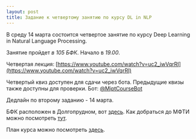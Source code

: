 ```yaml
---
layout: post
title: Задание к четвертому занятию по курсу DL in NLP
---
```


В среду 14 марта состоится четвертое занятие по курсу Deep Learning in Natural Language Processing.

Занятие пройдет _в 105 БФК_. Начало в _19.00_.

Четвертая лекция: [https://www.youtube.com/watch?v=uc2_iwVqrRI](https://www.youtube.com/watch?v=uc2_iwVqrRI)

Четвертый квиз доступен для сдачи через бота. Предыдущие квизы также доступны для проверки. Бот: [@MiptCourseBot](https://t.me/MiptCourseBot)

Дедлайн по второму заданию - 14 марта.

БФК расположен в Долгопрудном, вот [здесь](https://yandex.ru/maps/-/CBUgnHqITD). Как добраться до МФТИ можно посмотреть [тут](https://mipt.ru/about/general/contacts/way.php).

План курса можно посмотреть [здесь](../NLP/).
